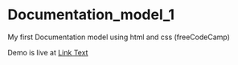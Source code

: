 # Documentation_model_1
My first Documentation model using html and css (freeCodeCamp)

Demo is live at [Link Text](https://alanj7788.github.io/Documentation_model_1/)

